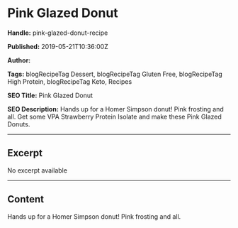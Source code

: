 # Pink Glazed Donut

**Handle:** pink-glazed-donut-recipe

**Published:** 2019-05-21T10:36:00Z

**Author:**  

**Tags:** blogRecipeTag Dessert, blogRecipeTag Gluten Free, blogRecipeTag High Protein, blogRecipeTag Keto, Recipes

**SEO Title:** Pink Glazed Donut

**SEO Description:** Hands up for a Homer Simpson donut! Pink frosting and all. Get some VPA Strawberry Protein Isolate and make these Pink Glazed Donuts.

---

## Excerpt

No excerpt available

---

## Content

Hands up for a Homer Simpson donut! Pink frosting and all.

##

